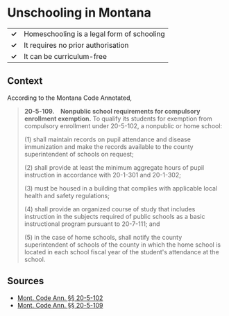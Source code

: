 # Unschooling in Montana

|       |                                            |
| ----- | ------------------------------------------ |
| **✓** | Homeschooling is a legal form of schooling |
| **✓** | It requires no prior authorisation         |
| **✓** | It can be curriculum-free                  |

## Context

According to the Montana Code Annotated,

> **20-5-109. Nonpublic school requirements for compulsory enrollment exemption.** To qualify its students for exemption from compulsory enrollment under 20-5-102, a nonpublic or home school:
>
> (1) shall maintain records on pupil attendance and disease immunization and make the records available to the county superintendent of schools on request;
>
> (2) shall provide at least the minimum aggregate hours of pupil instruction in accordance with 20-1-301 and 20-1-302;
>
> (3) must be housed in a building that complies with applicable local health and safety regulations;
>
> (4) shall provide an organized course of study that includes instruction in the subjects required of public schools as a basic instructional program pursuant to 20-7-111; and
>
> (5) in the case of home schools, shall notify the county superintendent of schools of the county in which the home school is located in each school fiscal year of the student's attendance at the school.

## Sources

- [Mont. Code Ann. §§ 20-5-102](https://archive.legmt.gov/bills/mca/title_0200/chapter_0050/part_0010/section_0020/0200-0050-0010-0020.html)
- [Mont. Code Ann. §§ 20-5-109](https://archive.legmt.gov/bills/mca/title_0200/chapter_0050/part_0010/section_0090/0200-0050-0010-0090.html)
